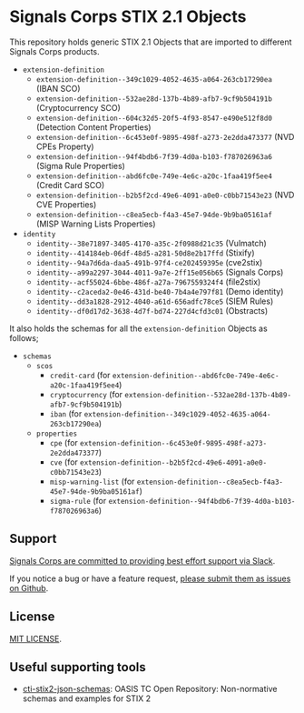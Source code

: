 # Signals Corps STIX 2.1 Objects

This repository holds generic STIX 2.1 Objects that are imported to different Signals Corps products.

* `extension-definition`
	* `extension-definition--349c1029-4052-4635-a064-263cb17290ea` (IBAN SCO)
	* `extension-definition--532ae28d-137b-4b89-afb7-9cf9b504191b` (Cryptocurrency SCO)
	* `extension-definition--604c32d5-20f5-4f93-8547-e490e512f8d0` (Detection Content Properties)
	* `extension-definition--6c453e0f-9895-498f-a273-2e2dda473377` (NVD CPEs Property)
	* `extension-definition--94f4bdb6-7f39-4d0a-b103-f787026963a6` (Sigma Rule Properties)
	* `extension-definition--abd6fc0e-749e-4e6c-a20c-1faa419f5ee4` (Credit Card SCO)
	* `extension-definition--b2b5f2cd-49e6-4091-a0e0-c0bb71543e23` (NVD CVE Properties)
	* `extension-definition--c8ea5ecb-f4a3-45e7-94de-9b9ba05161af` (MISP Warning Lists Properties)
* `identity`
	* `identity--38e71897-3405-4170-a35c-2f0988d21c35` (Vulmatch)
	* `identity--414184eb-06df-48d5-a281-50d8e2b17ffd` (Stixify)
	* `identity--94a7d6da-daa5-491b-97f4-ce202459395e` (cve2stix)
	* `identity--a99a2297-3044-4011-9a7e-2ff15e056b65` (Signals Corps)
	* `identity--acf55024-6bbe-486f-a27a-7967559324f4` (file2stix)
	* `identity--c2aceda2-0e46-431d-be40-7b4a4e797f81` (Demo identity)
	* `identity--dd3a1828-2912-4040-a61d-656adfc78ce5` (SIEM Rules)
	* `identity--df0d17d2-3638-4d7f-bd74-227d4cfd3c01` (Obstracts)

It also holds the schemas for all the `extension-definition` Objects as follows;

* `schemas`
	* `scos`
		* `credit-card` (for `extension-definition--abd6fc0e-749e-4e6c-a20c-1faa419f5ee4`)
		* `cryptocurrency` (for `extension-definition--532ae28d-137b-4b89-afb7-9cf9b504191b`)
		* `iban` (for `extension-definition--349c1029-4052-4635-a064-263cb17290ea`)
	* `properties`
		* `cpe` (for `extension-definition--6c453e0f-9895-498f-a273-2e2dda473377`)
		* `cve` (for `extension-definition--b2b5f2cd-49e6-4091-a0e0-c0bb71543e23`)
		* `misp-warning-list` (for `extension-definition--c8ea5ecb-f4a3-45e7-94de-9b9ba05161af`)
		* `sigma-rule` (for `extension-definition--94f4bdb6-7f39-4d0a-b103-f787026963a6`)

## Support

[Signals Corps are committed to providing best effort support via Slack](https://join.slack.com/t/signalscorps-public/shared_invite/zt-1exnc12ww-9RKR6aMgO57GmHcl156DAA).

If you notice a bug or have a feature request, [please submit them as issues on Github](https://github.com/signalscorps/cve2stix/issues).

## License

[MIT LICENSE](/LICENSE).

## Useful supporting tools

* [cti-stix2-json-schemas](https://github.com/oasis-open/cti-stix2-json-schemas): OASIS TC Open Repository: Non-normative schemas and examples for STIX 2